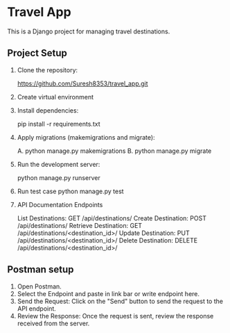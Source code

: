 # Travel App

This is a Django project for managing travel destinations.

## Project Setup

1. Clone the repository:

   https://github.com/Suresh8353/travel_app.git

2. Create virtual environment

3. Install dependencies:

    pip install -r requirements.txt

4. Apply migrations (makemigrations and migrate):
    
    A. python manage.py makemigrations
    B. python manage.py migrate

5. Run the development server:

    python manage.py runserver

6. Run test case
   python manage.py test

7. API Documentation
   Endpoints

   List Destinations: GET /api/destinations/
   Create Destination: POST /api/destinations/
   Retrieve Destination: GET /api/destinations/<destination_id>/
   Update Destination: PUT /api/destinations/<destination_id>/
   Delete Destination: DELETE /api/destinations/<destination_id>/


## Postman setup

1. Open Postman.
2. Select the Endpoint and paste in link bar or write endpoint here.
3. Send the Request: Click on the "Send" button to send the request to the API endpoint.
4. Review the Response: Once the request is sent, review the response received from the server. 